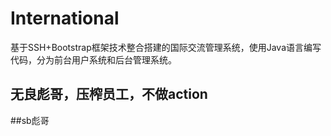 # International
基于SSH+Bootstrap框架技术整合搭建的国际交流管理系统，使用Java语言编写代码，分为前台用户系统和后台管理系统。
## 无良彪哥，压榨员工，不做action
##sb彪哥
